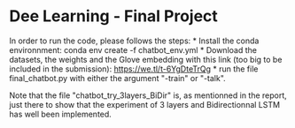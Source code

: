 # Dee Learning - Final Project
In order to run the code, please follows the steps:
	* Install the conda environnment: conda env create -f chatbot_env.yml
	* Download the datasets, the weights and the Glove embedding with this link (too big to be included in the submission): https://we.tl/t-6YgDteTrQg
	* run the file final_chatbot.py with either the argument "-train" or "-talk".

Note that the file "chatbot_try_3layers_BiDir" is, as mentionned in the report, just there to show that the experiment of 3 layers
and Bidirectionnal LSTM has well been implemented.
